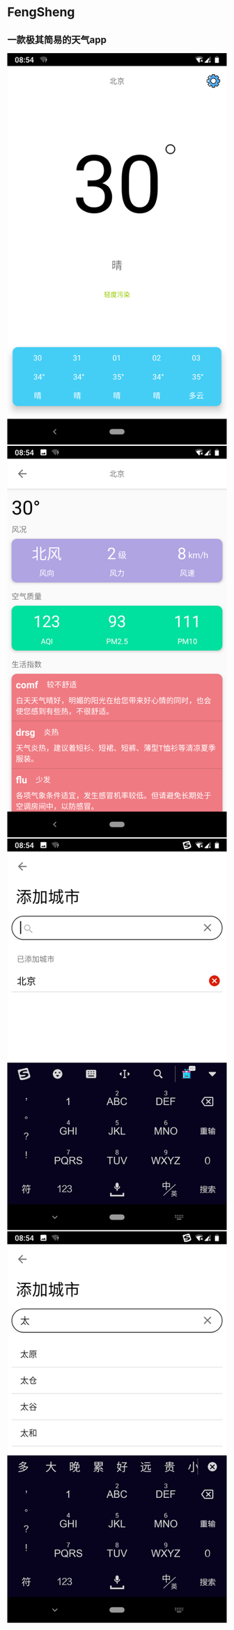 # FengSheng
## 一款极其简易的天气app
![main](https://github.com/ning0825/FengSheng/blob/master/screenshot/main.png?raw=false)
![other](https://github.com/ning0825/FengSheng/blob/master/screenshot/other.png?raw=true)
![search1](https://github.com/ning0825/FengSheng/blob/master/screenshot/search.png?raw=true)
![search2](https://github.com/ning0825/FengSheng/blob/master/screenshot/search2.png?raw=true)
